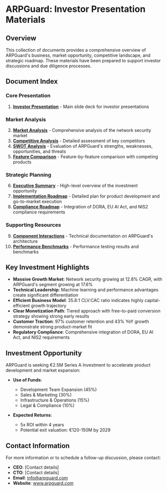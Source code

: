 # ARPGuard: Investor Presentation Materials

## Overview

This collection of documents provides a comprehensive overview of ARPGuard's business, market opportunity, competitive landscape, and strategic roadmap. These materials have been prepared to support investor discussions and due diligence processes.

## Document Index

### Core Presentation
1. [**Investor Presentation**](investor_presentation.md) - Main slide deck for investor presentations

### Market Analysis
2. [**Market Analysis**](market_analysis.md) - Comprehensive analysis of the network security market
3. [**Competitive Analysis**](competitive_analysis.md) - Detailed assessment of key competitors
4. [**SWOT Analysis**](swot_analysis.md) - Evaluation of ARPGuard's strengths, weaknesses, opportunities, and threats
5. [**Feature Comparison**](feature_comparison.md) - Feature-by-feature comparison with competing products

### Strategic Planning
6. [**Executive Summary**](executive_summary.md) - High-level overview of the investment opportunity
7. [**Implementation Roadmap**](implementation_roadmap.md) - Detailed plan for product development and go-to-market execution
8. [**Compliance Roadmap**](compliance_roadmap.md) - Integration of DORA, EU AI Act, and NIS2 compliance requirements

### Supporting Resources
9. [**Component Interactions**](docs/component_interactions.md) - Technical documentation on ARPGuard's architecture
10. [**Performance Benchmarks**](tests/test_performance.py) - Performance testing results and benchmarks

## Key Investment Highlights

- **Massive Growth Market**: Network security growing at 12.8% CAGR, with ARPGuard's segment growing at 17.6%
- **Technical Leadership**: Machine learning and performance advantages create significant differentiation
- **Efficient Business Model**: 35.8:1 CLV:CAC ratio indicates highly capital-efficient growth trajectory
- **Clear Monetization Path**: Tiered approach with free-to-paid conversion strategy showing strong early results
- **Customer Traction**: 97% customer retention and 43% YoY growth demonstrate strong product-market fit
- **Regulatory Compliance**: Comprehensive integration of DORA, EU AI Act, and NIS2 requirements

## Investment Opportunity

ARPGuard is seeking €2.5M Series A Investment to accelerate product development and market expansion:

- **Use of Funds**:
  - Development Team Expansion (45%)
  - Sales & Marketing (30%)
  - Infrastructure & Operations (15%)
  - Legal & Compliance (10%)

- **Expected Returns**:
  - 5x ROI within 4 years
  - Potential exit valuation: €120-150M by 2029

## Contact Information

For more information or to schedule a follow-up discussion, please contact:

- **CEO**: [Contact details]
- **CTO**: [Contact details]
- **Email**: info@arpguard.com
- **Website**: www.arpguard.com 